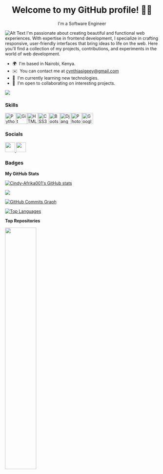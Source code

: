 <h1 align = "center">Welcome to my GitHub profile! 👩‍💻</h1>

<p align = "center">I'm a Software Engineer</p>

![Alt Text]([https://1.bp.blogspot.com/-7A4WynwLsMw/XbBpCXG8fHI/AAAAAAAAMt4/uOa1bpLskYgrwGbllhSu2SDj_Mig8SXJQCLcBGAsYHQ/s1600/2000_600px.gif](https://th.bing.com/th/id/OIG3.gy3xSSreL2FlvOhxDgWD?pid=ImgGn))
I'm passionate about creating beautiful and functional web experiences. With expertise in frontend development, I specialize in crafting responsive, user-friendly interfaces that bring ideas to life on the web. Here you'll find a collection of my projects, contributions, and experiments in the world of web development.

* 🌍  I'm based in Nairobi, Kenya.
* ✉️  You can contact me at [cynthiasigeey@gmail.com](mailto:cynthiasigeey@gmail.com)
* 🧠  I'm currently learning new technologies. 
* 🤝  I'm open to collaborating  on interesting projects.

<a href="https://www.github.com/Cindy-Afrika001" target="_blank" rel="noreferrer"><img
src="https://img.shields.io/github/followers/Cindy-Afrika001?logo=github&style=for-the-badge&color=0f172a&labelColor=1c1917" /></a>

### Skills


<p align="left">
<a href="https://www.python.org/" target="_blank" rel="noreferrer"><img src="https://raw.githubusercontent.com/danielcranney/readme-generator/main/public/icons/skills/python-colored.svg" width="36" height="36" alt="Python" /></a><a href="https://git-scm.com/" target="_blank" rel="noreferrer"><img src="https://raw.githubusercontent.com/danielcranney/readme-generator/main/public/icons/skills/git-colored.svg" width="36" height="36" alt="Git" /></a><a href="https://developer.mozilla.org/en-US/docs/Glossary/HTML5" target="_blank" rel="noreferrer"><img src="https://raw.githubusercontent.com/danielcranney/readme-generator/main/public/icons/skills/html5-colored.svg" width="36" height="36" alt="HTML5" /></a><a href="https://www.w3.org/TR/CSS/#css" target="_blank" rel="noreferrer"><img src="https://raw.githubusercontent.com/danielcranney/readme-generator/main/public/icons/skills/css3-colored.svg" width="36" height="36" alt="CSS3" /></a><a href="https://getbootstrap.com/" target="_blank" rel="noreferrer"><img src="https://raw.githubusercontent.com/danielcranney/readme-generator/main/public/icons/skills/bootstrap-colored.svg" width="36" height="36" alt="Bootstrap" /></a><a href="https://www.djangoproject.com/" target="_blank" rel="noreferrer"><img src="https://raw.githubusercontent.com/danielcranney/readme-generator/main/public/icons/skills/django-colored-dark.svg" width="36" height="36" alt="Django" /></a><a href="https://www.adobe.com/uk/products/photoshop.html" target="_blank" rel="noreferrer"><img src="https://raw.githubusercontent.com/danielcranney/readme-generator/main/public/icons/skills/photoshop-colored-dark.svg" width="36" height="36" alt="Photoshop" /></a><a href="https://cloud.google.com/" target="_blank" rel="noreferrer"><img src="https://raw.githubusercontent.com/danielcranney/readme-generator/main/public/icons/skills/googlecloud-colored.svg" width="36" height="36" alt="Google Cloud" /></a>
</p>


### Socials

<p align="left"> <a href="https://www.github.com/Cindy-Afrika001" target="_blank" rel="noreferrer"> <picture> <source media="(prefers-color-scheme: dark)" srcset="https://raw.githubusercontent.com/danielcranney/readme-generator/main/public/icons/socials/github-dark.svg" /> <source media="(prefers-color-scheme: light)" srcset="https://raw.githubusercontent.com/danielcranney/readme-generator/main/public/icons/socials/github.svg" /> <img src="https://raw.githubusercontent.com/danielcranney/readme-generator/main/public/icons/socials/github.svg" width="32" height="32" /> </picture> </a> <a href="https://www.linkedin.com/in/cynthia-sigeey-7a0542270" target="_blank" rel="noreferrer"> <picture> <source media="(prefers-color-scheme: dark)" srcset="https://raw.githubusercontent.com/danielcranney/readme-generator/main/public/icons/socials/linkedin-dark.svg" /> <source media="(prefers-color-scheme: light)" srcset="https://raw.githubusercontent.com/danielcranney/readme-generator/main/public/icons/socials/linkedin.svg" /> <img src="https://raw.githubusercontent.com/danielcranney/readme-generator/main/public/icons/socials/linkedin.svg" width="32" height="32" /> </picture> </a></p>

### Badges

<b>My GitHub Stats</b>

<a href="http://www.github.com/Cindy-Afrika001"><img src="https://github-readme-stats.vercel.app/api?username=Cindy-Afrika001&show_icons=true&hide=&count_private=true&title_color=0f172a&text_color=ffffff&icon_color=0f172a&bg_color=1c1917&hide_border=true&show_icons=true" alt="Cindy-Afrika001's GitHub stats" /></a>

<a href="http://www.github.com/Cindy-Afrika001"><img src="https://github-readme-streak-stats.herokuapp.com/?user=Cindy-Afrika001&stroke=ffffff&background=1c1917&ring=0f172a&fire=0f172a&currStreakNum=ffffff&currStreakLabel=0f172a&sideNums=ffffff&sideLabels=ffffff&dates=ffffff&hide_border=true" /></a>

<a href="http://www.github.com/Cindy-Afrika001"><img src="https://github-readme-activity-graph.cyclic.app/graph?username=Cindy-Afrika001&bg_color=1c1917&color=ffffff&line=0f172a&point=ffffff&area_color=1c1917&area=true&hide_border=true&custom_title=GitHub%20Commits%20Graph" alt="GitHub Commits Graph" /></a>

<a href="https://github.com/Cindy-Afrika001" align="left"><img src="https://github-readme-stats.vercel.app/api/top-langs/?username=Cindy-Afrika001&langs_count=10&title_color=0f172a&text_color=ffffff&icon_color=0f172a&bg_color=1c1917&hide_border=true&locale=en&custom_title=Top%20%Languages" alt="Top Languages" /></a>

<b>Top Repositories</b>

<div width="100%" align="center"><a href="https://github.com/Cindy-Afrika001/My-todos" align="left"><img align="left" width="45%" src="https://github-readme-stats.vercel.app/api/pin/?username=Cindy-Afrika001&repo=My-todos&title_color=0f172a&text_color=ffffff&icon_color=0f172a&bg_color=1c1917&hide_border=true&locale=en" /></a></div><br /><br /><br /><br /><br /><br /><br />
